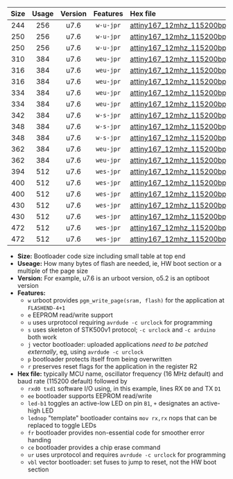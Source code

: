|Size|Usage|Version|Features|Hex file|
|:-:|:-:|:-:|:-:|:--|
|244|256|u7.6|`w-u-jpr`|[attiny167_12mhz_115200bps_rxb6_txb3_ur_vbl.hex](https://raw.githubusercontent.com/stefanrueger/urboot/main/bootloaders/attiny167/fcpu_12mhz/115200_bps/attiny167_12mhz_115200bps_rxb6_txb3_ur_vbl.hex)|
|250|256|u7.6|`w-u-jpr`|[attiny167_12mhz_115200bps_rxb6_txb3_led+b1_ur_vbl.hex](https://raw.githubusercontent.com/stefanrueger/urboot/main/bootloaders/attiny167/fcpu_12mhz/115200_bps/attiny167_12mhz_115200bps_rxb6_txb3_led+b1_ur_vbl.hex)|
|250|256|u7.6|`w-u-jpr`|[attiny167_12mhz_115200bps_rxb6_txb3_lednop_ur_vbl.hex](https://raw.githubusercontent.com/stefanrueger/urboot/main/bootloaders/attiny167/fcpu_12mhz/115200_bps/attiny167_12mhz_115200bps_rxb6_txb3_lednop_ur_vbl.hex)|
|310|384|u7.6|`weu-jpr`|[attiny167_12mhz_115200bps_rxb6_txb3_ee_ur_vbl.hex](https://raw.githubusercontent.com/stefanrueger/urboot/main/bootloaders/attiny167/fcpu_12mhz/115200_bps/attiny167_12mhz_115200bps_rxb6_txb3_ee_ur_vbl.hex)|
|316|384|u7.6|`weu-jpr`|[attiny167_12mhz_115200bps_rxb6_txb3_ee_led+b1_ur_vbl.hex](https://raw.githubusercontent.com/stefanrueger/urboot/main/bootloaders/attiny167/fcpu_12mhz/115200_bps/attiny167_12mhz_115200bps_rxb6_txb3_ee_led+b1_ur_vbl.hex)|
|316|384|u7.6|`weu-jpr`|[attiny167_12mhz_115200bps_rxb6_txb3_ee_lednop_ur_vbl.hex](https://raw.githubusercontent.com/stefanrueger/urboot/main/bootloaders/attiny167/fcpu_12mhz/115200_bps/attiny167_12mhz_115200bps_rxb6_txb3_ee_lednop_ur_vbl.hex)|
|334|384|u7.6|`weu-jpr`|[attiny167_12mhz_115200bps_rxb6_txb3_ee_led+b1_fr_ur_vbl.hex](https://raw.githubusercontent.com/stefanrueger/urboot/main/bootloaders/attiny167/fcpu_12mhz/115200_bps/attiny167_12mhz_115200bps_rxb6_txb3_ee_led+b1_fr_ur_vbl.hex)|
|334|384|u7.6|`weu-jpr`|[attiny167_12mhz_115200bps_rxb6_txb3_ee_lednop_fr_ur_vbl.hex](https://raw.githubusercontent.com/stefanrueger/urboot/main/bootloaders/attiny167/fcpu_12mhz/115200_bps/attiny167_12mhz_115200bps_rxb6_txb3_ee_lednop_fr_ur_vbl.hex)|
|342|384|u7.6|`w-s-jpr`|[attiny167_12mhz_115200bps_rxb6_txb3_vbl.hex](https://raw.githubusercontent.com/stefanrueger/urboot/main/bootloaders/attiny167/fcpu_12mhz/115200_bps/attiny167_12mhz_115200bps_rxb6_txb3_vbl.hex)|
|348|384|u7.6|`w-s-jpr`|[attiny167_12mhz_115200bps_rxb6_txb3_led+b1_vbl.hex](https://raw.githubusercontent.com/stefanrueger/urboot/main/bootloaders/attiny167/fcpu_12mhz/115200_bps/attiny167_12mhz_115200bps_rxb6_txb3_led+b1_vbl.hex)|
|348|384|u7.6|`w-s-jpr`|[attiny167_12mhz_115200bps_rxb6_txb3_lednop_vbl.hex](https://raw.githubusercontent.com/stefanrueger/urboot/main/bootloaders/attiny167/fcpu_12mhz/115200_bps/attiny167_12mhz_115200bps_rxb6_txb3_lednop_vbl.hex)|
|362|384|u7.6|`weu-jpr`|[attiny167_12mhz_115200bps_rxb6_txb3_ee_led+b1_fr_ce_ur_vbl.hex](https://raw.githubusercontent.com/stefanrueger/urboot/main/bootloaders/attiny167/fcpu_12mhz/115200_bps/attiny167_12mhz_115200bps_rxb6_txb3_ee_led+b1_fr_ce_ur_vbl.hex)|
|362|384|u7.6|`weu-jpr`|[attiny167_12mhz_115200bps_rxb6_txb3_ee_lednop_fr_ce_ur_vbl.hex](https://raw.githubusercontent.com/stefanrueger/urboot/main/bootloaders/attiny167/fcpu_12mhz/115200_bps/attiny167_12mhz_115200bps_rxb6_txb3_ee_lednop_fr_ce_ur_vbl.hex)|
|394|512|u7.6|`wes-jpr`|[attiny167_12mhz_115200bps_rxb6_txb3_ee_vbl.hex](https://raw.githubusercontent.com/stefanrueger/urboot/main/bootloaders/attiny167/fcpu_12mhz/115200_bps/attiny167_12mhz_115200bps_rxb6_txb3_ee_vbl.hex)|
|400|512|u7.6|`wes-jpr`|[attiny167_12mhz_115200bps_rxb6_txb3_ee_led+b1_vbl.hex](https://raw.githubusercontent.com/stefanrueger/urboot/main/bootloaders/attiny167/fcpu_12mhz/115200_bps/attiny167_12mhz_115200bps_rxb6_txb3_ee_led+b1_vbl.hex)|
|400|512|u7.6|`wes-jpr`|[attiny167_12mhz_115200bps_rxb6_txb3_ee_lednop_vbl.hex](https://raw.githubusercontent.com/stefanrueger/urboot/main/bootloaders/attiny167/fcpu_12mhz/115200_bps/attiny167_12mhz_115200bps_rxb6_txb3_ee_lednop_vbl.hex)|
|430|512|u7.6|`wes-jpr`|[attiny167_12mhz_115200bps_rxb6_txb3_ee_led+b1_fr_vbl.hex](https://raw.githubusercontent.com/stefanrueger/urboot/main/bootloaders/attiny167/fcpu_12mhz/115200_bps/attiny167_12mhz_115200bps_rxb6_txb3_ee_led+b1_fr_vbl.hex)|
|430|512|u7.6|`wes-jpr`|[attiny167_12mhz_115200bps_rxb6_txb3_ee_lednop_fr_vbl.hex](https://raw.githubusercontent.com/stefanrueger/urboot/main/bootloaders/attiny167/fcpu_12mhz/115200_bps/attiny167_12mhz_115200bps_rxb6_txb3_ee_lednop_fr_vbl.hex)|
|472|512|u7.6|`wes-jpr`|[attiny167_12mhz_115200bps_rxb6_txb3_ee_led+b1_fr_ce_vbl.hex](https://raw.githubusercontent.com/stefanrueger/urboot/main/bootloaders/attiny167/fcpu_12mhz/115200_bps/attiny167_12mhz_115200bps_rxb6_txb3_ee_led+b1_fr_ce_vbl.hex)|
|472|512|u7.6|`wes-jpr`|[attiny167_12mhz_115200bps_rxb6_txb3_ee_lednop_fr_ce_vbl.hex](https://raw.githubusercontent.com/stefanrueger/urboot/main/bootloaders/attiny167/fcpu_12mhz/115200_bps/attiny167_12mhz_115200bps_rxb6_txb3_ee_lednop_fr_ce_vbl.hex)|

- **Size:** Bootloader code size including small table at top end
- **Useage:** How many bytes of flash are needed, ie, HW boot section or a multiple of the page size
- **Version:** For example, u7.6 is an urboot version, o5.2 is an optiboot version
- **Features:**
  + `w` urboot provides `pgm_write_page(sram, flash)` for the application at `FLASHEND-4+1`
  + `e` EEPROM read/write support
  + `u` uses urprotocol requiring `avrdude -c urclock` for programming
  + `s` uses skeleton of STK500v1 protocol; `-c urclock` and `-c arduino` both work
  + `j` vector bootloader: uploaded applications *need to be patched externally*, eg, using `avrdude -c urclock`
  + `p` bootloader protects itself from being overwritten
  + `r` preserves reset flags for the application in the register R2
- **Hex file:** typically MCU name, oscillator frequency (16 MHz default) and baud rate (115200 default) followed by
  + `rxd0 txd1` software I/O using, in this example, lines RX `D0` and TX `D1`
  + `ee` bootloader supports EEPROM read/write
  + `led-b1` toggles an active-low LED on pin `B1`, `+` designates an active-high LED
  + `lednop` "template" bootloader contains `mov rx,rx` nops that can be replaced to toggle LEDs
  + `fr` bootloader provides non-essential code for smoother error handing
  + `ce` bootloader provides a chip erase command
  + `ur` uses urprotocol and requires `avrdude -c urclock` for programming
  + `vbl` vector bootloader: set fuses to jump to reset, not the HW boot section
